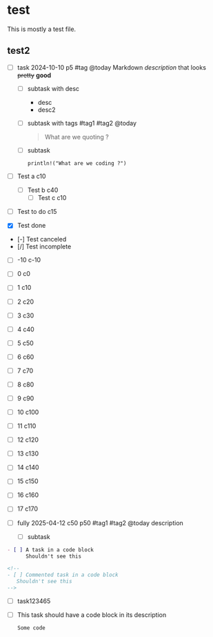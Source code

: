 # test

This is mostly a test file.

## test2

- [ ] task 2024-10-10 p5 #tag @today
      Markdown _description_ that looks ~~pretty~~ **good**

  - [ ] subtask with desc
    - desc
    - desc2
  - [ ] subtask with tags #tag1 #tag2 @today
    > What are we quoting ?
  - [ ] subtask

    ```
    println!("What are we coding ?")
    ```

- [ ] Test a c10

  - [ ] Test b c40
    - [ ] Test c c10

- [ ] Test to do c15
- [x] Test done
- [-] Test canceled
- [/] Test incomplete

- [ ] -10 c-10
- [ ] 0 c0
- [ ] 1 c10
- [ ] 2 c20
- [ ] 3 c30
- [ ] 4 c40
- [ ] 5 c50
- [ ] 6 c60
- [ ] 7 c70
- [ ] 8 c80
- [ ] 9 c90
- [ ] 10 c100
- [ ] 11 c110
- [ ] 12 c120
- [ ] 13 c130
- [ ] 14 c140
- [ ] 15 c150
- [ ] 16 c160
- [ ] 17 c170

- [ ] fully 2025-04-12 c50 p50 #tag1 #tag2 @today
      description

  - [ ] subtask

<!--
- [ ] This task is commented out today
    - [ ] subtask
-->

<!-- - [ ] This line doesn't start with `- [ ]` so it would not be a task anyway-->

```markdown
- [ ] A task in a code block
      Shouldn't see this
```

<!-- - [ ] This line doesn't start with `- [ ]` so it would not be a task anyway-->

```markdown
<!--
- [ ] Commented task in a code block
   Shouldn't see this
-->
```

- [ ] task123465

- [ ] This task should have a code block in its description
  ```
  Some code
  ```
